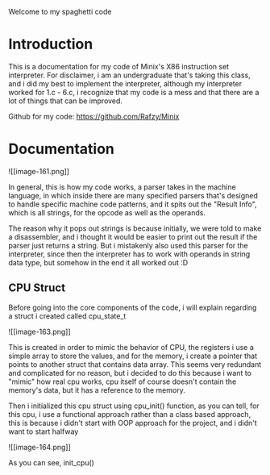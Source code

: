 Welcome to my spaghetti code

# Introduction

This is a documentation for my code of Minix's X86 instruction set interpreter. For disclaimer, i am an undergraduate that's taking this class, and i did my best to implement the interpreter, although my interpreter worked for 1.c - 6.c, i recognize that my code is a mess and that there are a lot of things that can be improved.

Github for my code:
https://github.com/Rafzy/Minix

# Documentation

![[image-161.png]]

In general, this is how my code works, a parser takes in the machine language, in which inside there are many specified parsers that's designed to handle specific machine code patterns, and it spits out the "Result Info", which is all strings, for the opcode as well as the operands.

The reason why it pops out strings is because initially, we were told to make a disassembler, and i thought it would be easier to print out the result if the parser just returns a string. But i mistakenly also used this parser for the interpreter, since then the interpreter has to work with operands in string data type, but somehow in the end it all worked out :D

## CPU Struct

Before going into the core components of the code, i will explain regarding a struct i created called cpu_state_t

![[image-163.png]]

This is created in order to mimic the behavior of CPU, the registers i use a simple array to store the values, and for the memory, i create a pointer that points to another struct that contains data array. 
This seems very redundant and complicated for no reason, but i decided to do this because i want to "mimic" how real cpu works, cpu itself of course doesn't contain the memory's data, but it has a reference to the memory.

Then i initialized this cpu struct using cpu_init() function, as you can tell, for this cpu, i use a functional approach rather than a class based approach, this is because i didn't start with OOP approach for the project, and i didn't want to start halfway

![[image-164.png]]

As you can see, init_cpu()
